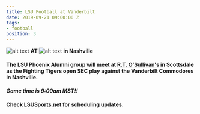 ```yaml
---
title: LSU Football at Vanderbilt
date: 2019-09-21 09:00:00 Z
tags:
- football
position: 3
---
```


![alt text](https://lsu-phoenix-alumni.github.io/assets/img/LSUTigers.png "LSU Fighting Tigers") **AT** ![alt text](https://lsu-phoenix-alumni.github.io/assets/img/VandyCommodores.png "Vanderbilt Commodores") **in Nashville**

#### The LSU Phoenix Alumni group will meet at **[R.T. O'Sullivan's](https://goo.gl/maps/3MjPdBhDfGWxt53HA)** in Scottsdale as the Fighting Tigers open SEC play against the Vanderbilt Commodores in Nashville.  

#### ***Game time is 9:00am MST!!*** 

#### Check [LSUSports.net](http://www.lsusports.net/SportSelect.dbml?SPID=2164&SPSID=27811&DB_OEM_ID=5200&_ga=2.61742444.1994479276.1565745145-1475237789.1565745143) for scheduling updates.